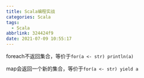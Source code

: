 ```yaml
---
title: Scala编程实战
categories: Scala
tags:
  - Scala
abbrlink: 324424f9
date: 2021-07-09 10:55:17
---
```




foreach不返回集合，等价于`for(a <- str) println(a)`

map会返回一个新的集合，等价于`for(a <- str) yield a`

